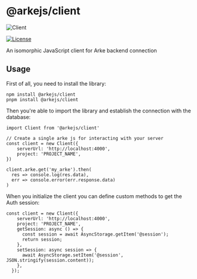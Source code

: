 # @arkejs/client

![Client](https://github.com/arkemishub/clientjs/assets/81776297/cf43c6aa-e219-48e3-9c7c-eb4e1ff56225)

[![License](https://img.shields.io/badge/license-Apache2.0-blue.svg)](https://github.com/arkemishub/arke-monorepo/blob/master/LICENSE.txt)

An isomorphic JavaScript client for Arke backend connection

## Usage

First of all, you need to install the library:

```shell
npm install @arkejs/client
pnpm install @arkejs/client
```

Then you're able to import the library and establish the connection with the database:

```tsx
import Client from '@arkejs/client'

// Create a single arke js for interacting with your server
const client = new Client({ 
    serverUrl: 'http://localhost:4000',
    project: 'PROJECT_NAME',
})

client.arke.get('my_arke').then(
  res => console.log(res.data),
  err => console.error(err.response.data)
)
```

When you initialize the client you can define custom methods to get the Auth session:

```tsx
const client = new Client({
    serverUrl: 'http://localhost:4000',
    project: 'PROJECT_NAME',
    getSession: async () => {
      const session = await AsyncStorage.getItem('@session');
      return session;
    },
    setSession: async session => {
      await AsyncStorage.setItem('@session', JSON.stringify(session.content));
    },
  });
```
